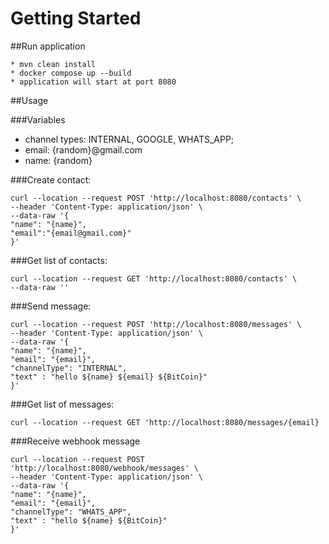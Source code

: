 # Getting Started

##Run application

````
* mvn clean install 
* docker compose up --build
* application will start at port 8080
````
##Usage

###Variables
* channel types: INTERNAL, GOOGLE, WHATS_APP;
* email: {random}@gmail.com
* name: {random}

###Create contact: 

    curl --location --request POST 'http://localhost:8080/contacts' \
    --header 'Content-Type: application/json' \
    --data-raw '{
    "name": "{name}",
    "email":"{email@gmail.com}"
    }'

###Get list of contacts: 
    
    curl --location --request GET 'http://localhost:8080/contacts' \
    --data-raw ''

###Send message:
    
    curl --location --request POST 'http://localhost:8080/messages' \
    --header 'Content-Type: application/json' \
    --data-raw '{
    "name": "{name}",
    "email": "{email}",
    "channelType": "INTERNAL",
    "text" : "hello ${name} ${email} ${BitCoin}"
    }'

###Get list of messages:
    
    curl --location --request GET 'http://localhost:8080/messages/{email}

###Receive webhook message
    
    curl --location --request POST 'http://localhost:8080/webhook/messages' \
    --header 'Content-Type: application/json' \
    --data-raw '{
    "name": "{name}",
    "email": "{email}",
    "channelType": "WHATS_APP",
    "text" : "hello ${name} ${BitCoin}"
    }'